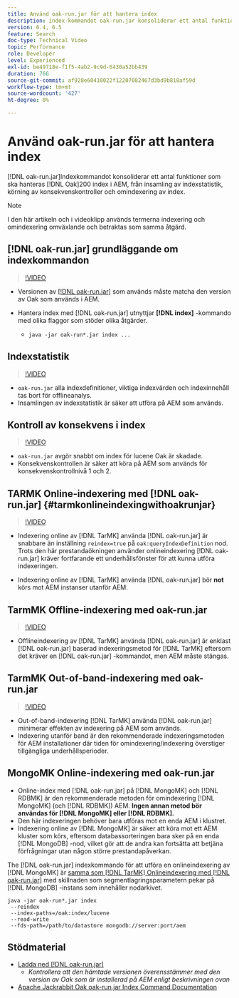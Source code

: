 ```yaml
---
title: Använd oak-run.jar för att hantera index
description: index-kommandot oak-run.jar konsoliderar ett antal funktioner för att hantera Oak-index i AEM, från att samla in indexstatistik, köra konsekvenskontroller av index samt att indexera om sig själv.
version: 6.4, 6.5
feature: Search
doc-type: Technical Video
topic: Performance
role: Developer
level: Experienced
exl-id: be49718e-f1f5-4ab2-9c9d-6430a52bb439
duration: 766
source-git-commit: af928e60410022f12207082467d3bd9b818af59d
workflow-type: tm+mt
source-wordcount: '427'
ht-degree: 0%

---
```


# Använd oak-run.jar för att hantera index

[!DNL oak-run.jar]Indexkommandot konsoliderar ett antal funktioner som ska hanteras [!DNL Oak]200 index i AEM, från insamling av indexstatistik, körning av konsekvenskontroller och omindexering av index.

>[!NOTE]
>
>I den här artikeln och i videoklipp används termerna indexering och omindexering omväxlande och betraktas som samma åtgärd.

## [!DNL oak-run.jar] grundläggande om indexkommandon

>[!VIDEO](https://video.tv.adobe.com/v/21475?quality=12&learn=on)

* Versionen av [[!DNL oak-run.jar]](https://repository.apache.org/service/local/artifact/maven/redirect?r=releases&amp;g=org.apache.jackrabbit&amp;a=oak-run&amp;v=1.8.0) som används måste matcha den version av Oak som används i AEM.
* Hantera index med [!DNL oak-run.jar] utnyttjar **[!DNL index]** -kommando med olika flaggor som stöder olika åtgärder.

   * `java -jar oak-run*.jar index ...`

## Indexstatistik

>[!VIDEO](https://video.tv.adobe.com/v/21477?quality=12&learn=on)

* `oak-run.jar` alla indexdefinitioner, viktiga indexvärden och indexinnehåll tas bort för offlineanalys.
* Insamlingen av indexstatistik är säker att utföra på AEM som används.

## Kontroll av konsekvens i index

>[!VIDEO](https://video.tv.adobe.com/v/21476?quality=12&learn=on)

* `oak-run.jar` avgör snabbt om index för lucene Oak är skadade.
* Konsekvenskontrollen är säker att köra på AEM som används för konsekvenskontrollnivå 1 och 2.

## TARMK Online-indexering med [!DNL oak-run.jar] {#tarmkonlineindexingwithoakrunjar}

>[!VIDEO](https://video.tv.adobe.com/v/21479?quality=12&learn=on)

* Indexering online av [!DNL TarMK] använda [!DNL oak-run.jar] är snabbare än inställning `reindex=true` på `oak:queryIndexDefinition` nod. Trots den här prestandaökningen använder onlineindexering [!DNL oak-run.jar] kräver fortfarande ett underhållsfönster för att kunna utföra indexeringen.

* Indexering online av [!DNL TarMK] använda [!DNL oak-run.jar] bör **not** körs mot AEM instanser utanför AEM.

## TarmMK Offline-indexering med oak-run.jar

>[!VIDEO](https://video.tv.adobe.com/v/21478?quality=12&learn=on)

* Offlineindexering av [!DNL TarMK] använda [!DNL oak-run.jar] är enklast [!DNL oak-run.jar] baserad indexeringsmetod för [!DNL TarMK] eftersom det kräver en [!DNL oak-run.jar] -kommandot, men AEM måste stängas.

## TarmMK Out-of-band-indexering med oak-run.jar

>[!VIDEO](https://video.tv.adobe.com/v/21480?quality=12&learn=on)

* Out-of-band-indexering [!DNL TarMK] använda [!DNL oak-run.jar] minimerar effekten av indexering på AEM som används.
* Indexering utanför band är den rekommenderade indexeringsmetoden för AEM installationer där tiden för omindexering/indexering överstiger tillgängliga underhållsperioder.

## MongoMK Online-indexering med oak-run.jar

* Online-index med [!DNL oak-run.jar] på [!DNL MongoMK] och [!DNL RDBMK] är den rekommenderade metoden för omindexering [!DNL MongoMK] (och [!DNL RDBMK]) AEM. **Ingen annan metod bör användas för [!DNL MongoMK] eller [!DNL RDBMK].**
* Den här indexeringen behöver bara utföras mot en enda AEM i klustret.
* Indexering online av [!DNL MongoMK] är säker att köra mot ett AEM kluster som körs, eftersom databassorteringen bara sker på en enda [!DNL MongoDB] -nod, vilket gör att de andra kan fortsätta att betjäna förfrågningar utan någon större prestandapåverkan.

The [!DNL oak-run.jar] indexkommando för att utföra en onlineindexering av [!DNL MongoMK] är [samma som [!DNL TarMK] Onlineindexering med [!DNL oak-run.jar]](#tarmkonlineindexingwithoakrunjar) med skillnaden som segmentlagringsparametern pekar på [!DNL MongoDB] -instans som innehåller nodarkivet.

```
java -jar oak-run*.jar index
 --reindex
 --index-paths=/oak:index/lucene
 --read-write
 --fds-path=/path/to/datastore mongodb://server:port/aem
```

## Stödmaterial

* [Ladda ned [!DNL oak-run.jar]](https://repository.apache.org/#nexus-search;gav~org.apache.jackrabbit~oak-run~~~~kw,versionexpand)
   * *Kontrollera att den hämtade versionen överensstämmer med den version av Oak som är installerad på AEM enligt beskrivningen ovan*
* [Apache Jackrabbit Oak oak-run.jar Index Command Documentation](https://jackrabbit.apache.org/oak/docs/query/oak-run-indexing.html)
